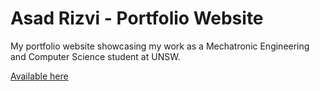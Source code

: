 # Asad Rizvi - Portfolio Website

My portfolio website showcasing my work as a Mechatronic Engineering and Computer Science student at UNSW.

[Available here](https://seedrizvi.github.io/)
